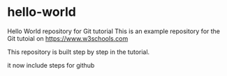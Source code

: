 # hello-world
Hello World repository for Git tutorial
This is an example repository for the Git tutoial on https://www.w3schools.com

This repository is built step by step in the tutorial. 

it now include steps for github
